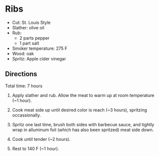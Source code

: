 Ribs
====

* Cut: St. Louis Style
* Slather: olive oil
* Rub:
  * 2 parts pepper
  * 1 part salt
* Smoker temperature: 275 F
* Wood: oak
* Spritz: Apple cider vinegar

Directions
----------

Total time: 7 hours

1. Apply slather and rub. Allow the meat to warm up at room temperature (~1 hour).

2. Cook meat side up until desired color is reach (~3 hours), spritzing occassionally.

3. Spritz one last time, brush both sides with barbecue sauce, and tightly wrap in alluminum foil (which has also been spritzed) meat side down.

4. Cook until tender (~2 hours).

5. Rest to 140 F (~1 hour).
